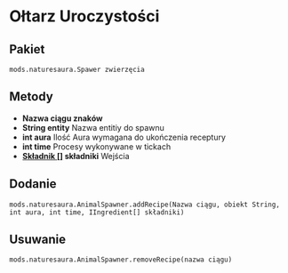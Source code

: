 # Ołtarz Uroczystości

## Pakiet
```zenscript
mods.naturesaura.Spawer zwierzęcia
```

## Metody
- **Nazwa ciągu znaków**
- **String entity** Nazwa entitiy do spawnu
- **int aura** Ilość Aura wymagana do ukończenia receptury
- **int time** Procesy wykonywane w tickach
- **[Składnik []](/Vanilla/Variable_Types/IIngredient) składniki** Wejścia

## Dodanie

```zenscript
mods.naturesaura.AnimalSpawner.addRecipe(Nazwa ciągu, obiekt String, int aura, int time, IIngredient[] składniki)
```

## Usuwanie

```zenscript
mods.naturesaura.AnimalSpawner.removeRecipe(nazwa ciągu)
```